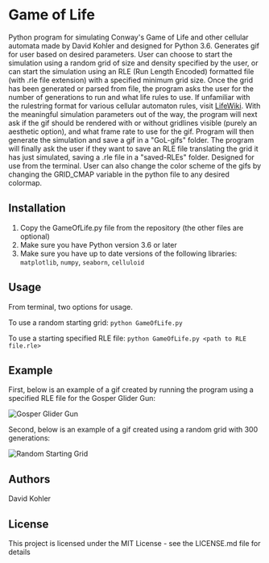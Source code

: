 # Game of Life

Python program for simulating Conway's Game of Life and other cellular automata made by David Kohler and designed for Python 3.6. Generates gif for user based on desired parameters. User can choose to start the simulation using a random grid of size and density specified by the user, or can start the simulation using an RLE (Run Length Encoded) formatted file (with .rle file extension) with a specified minimum grid size. Once the grid has been generated or parsed from file, the program asks the user for the number of generations to run and what life rules to use. If unfamiliar with the rulestring format for various cellular automaton rules, visit [LifeWiki](https://www.conwaylife.com/wiki/Cellular_automaton#Rules). With the meaningful simulation parameters out of the way, the program will next ask if the gif should be rendered with or without gridlines visible (purely an aesthetic option), and what frame rate to use for the gif. Program will then generate the simulation and save a gif in a "GoL-gifs" folder. The program will finally ask the user if they want to save an RLE file translating the grid it has just simulated, saving a .rle file in a "saved-RLEs" folder. Designed for use from the terminal. User can also change the color scheme of the gifs by changing the GRID_CMAP variable in the python file to any desired colormap.

## Installation

1. Copy the GameOfLife.py file from the repository (the other files are optional)
2. Make sure you have Python version 3.6 or later
3. Make sure you have up to date versions of the following libraries: `matplotlib`, `numpy`, `seaborn`, `celluloid`

## Usage

From terminal, two options for usage.

To use a random starting grid: `python GameOfLife.py`

To use a starting specified RLE file: `python GameOfLife.py <path to RLE file.rle>`

## Example

First, below is an example of a gif created by running the program using a specified RLE file for the Gosper Glider Gun:

![Gosper Glider Gun](GoL-gifs/GosperGliderGun.gif)

Second, below is an example of a gif created using a random grid with 300 generations:

![Random Starting Grid](GoL-gifs/R1ConwaysLife.gif)

## Authors

David Kohler

## License

This project is licensed under the MIT License - see the LICENSE.md file for details
